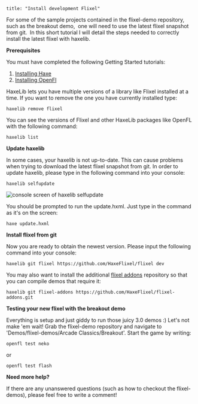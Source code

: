 ```
title: "Install development Flixel"
```

For some of the sample projects contained in the flixel-demo repository, such as the breakout demo,&nbsp; one will need to use the latest flixel snapshot from git.&nbsp; In this short tutorial I will detail the steps needed to correctly install the latest flixel with haxelib.

**Prerequisites**

You must have completed the following Getting Started tutorials:

1.  [Installing Haxe](http://www.haxeflixel.com/wiki/installing-haxe)
2.  [Installing OpenFl](http://www.haxeflixel.com/wiki/installing-openfl)

HaxeLib lets you have multiple versions of a library like Flixel installed at a time.
If you want to remove the one you have currently installed type:

```
haxelib remove flixel
```

You can see the versions of Flixel and other HaxeLib packages like OpenFL with the following command:

```
haxelib list
```

**Update haxelib**

In some cases, your haxelib is not up-to-date. This can cause problems when trying to download the latest flixel snapshot from git. In order to update haxelib, please type in the following command into your console:

```
haxelib selfupdate
```

![console screen of haxelib selfupdate](http://s18.postimg.org/r86v2iw3d/haxelib_selfupdate_1.png)

You should be prompted to run the update.hxml. Just type in the command as it's on the screen:

```
haxe update.hxml
```

**Install flixel from git**

Now you are ready to obtain the newest version. Please input the following command into your console:

```
haxelib git flixel https://github.com/HaxeFlixel/flixel dev
```

You may also want to install the additional [flixel addons](https://github.com/HaxeFlixel/flixel-addons) repository so that you can compile demos that require it:

```
haxelib git flixel-addons https://github.com/HaxeFlixel/flixel-addons.git
```


**Testing your new flixel with the breakout demo**

Everything is setup and just giddy to run those juicy 3.0 demos :) Let's not make 'em wait! Grab the flixel-demo repository and navigate to 'Demos/flixel-demos/Arcade Classics/Breakout'. Start the game by writing:

```
openfl test neko
```

or

```
openfl test flash
```

**Need more help?**

If there are any unanswered questions (such as how to checkout the flixel-demos), please feel free to write a comment!
